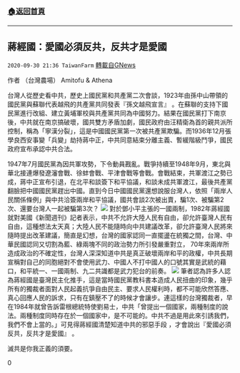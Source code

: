 ###  [:house:返回首頁](https://github.com/ourhimalayas/txt)
---

## 蔣經國：愛國必須反共，反共才是愛國
`2020-09-30 21:36 TaiwanFarm` [轉載自GNews](https://gnews.org/zh-hant/393902/)

作者 （台灣農場） Amitofu & Athena

台灣人從歷史看中共，歷史上國民黨和共產黨二次會談，1923年由孫中山帶領的國民黨與蘇聯代表越飛的共產黨共同發表『孫文越飛宣言』 。在蘇聯的支持下國民黨進行改組、建立黃埔軍校與共產黨共同為中國努力。結果在國民黨打下南京後，中共就在南京搞破壞，國共雙方矛盾加劇，國民政府由汪精衛為首的親共派所控制，稱為「寧漢分裂」，這是中國國民黨第一次被共產黨欺騙。而1936年12月張學良西安事變「兵變」劫持蔣中正，中共同意結束分離主義、暫緩階級鬥爭，國民政府宣布承認中共合法。

1947年7月國民黨為因共軍攻勢，下令動員戡亂。戰爭持續至1948年9月，東北與華北接連爆發遼瀋會戰、徐蚌會戰、平津會戰等會戰。會戰結束，共軍渡江之勢已成，蔣中正宣布引退，在北平和談簽下和平協議，和談未成共軍渡江，最後共產黨翻臉把中國國民黨趕出中國。直到今日中國國民黨還想說服台灣人，依照「兩岸人民關係條例」與中共洽簽兩岸和平協議，國共會談2次被出賣，騙1次、被騙第2次、還要台灣人一起被騙第3次？
![]()![](https://s3.amazonaws.com/gnews-media-offload/wp-content/uploads/2020/09/30213014/%E5%9C%96%E7%89%87-1-18.png)
對於鄧小平主張的一國兩制，1982年蔣經國就對美國《新聞週刊》記者表示，中共不允許大陸人民有自由，卻允許臺灣人民有自由，這種想法太天真；大陸人民不能隨時向中共建議改革，卻允許臺灣人民將來隨時提出改革建議，簡直是幻想，台灣的國家認同一直擺盪在統獨之間，台灣、中華民國認同又切割為藍、綠兩塊不同的政治勢力所引發嚴重對立， 70年來兩岸所造成政治的不確定性，台灣人深深知道中共是真正破壞兩岸和平的政權，中共長期宣稱對自己的同胞絕對不會使用武力、中國人不打中國人的口號其實是武統的藉口，和平統一、一國兩制、九二共識都是武力犯台的前奏。
![]()![](https://s3.amazonaws.com/gnews-media-offload/wp-content/uploads/2020/09/30213032/%E5%9C%96%E7%89%87-2-9.png)
筆者認為許多人認為蔣經國是臺灣民主化推手，這是當時國民黨教科書本造成人民扭曲的印象，幾乎所有的獨裁者面對人民起義抗爭自由民主、要求人民權利時，都不可能欣然答應、真心回應人民的訴求，只有在鎮壓不了的時候才會讓步。連這樣的台灣獨裁者，早在1984年就曾告訴雷根總統特使劉易士，中共「曾提出一個國家，兩種制度的說法。兩種制度同時存在於一個國家中，是不可能的。中共不過是用此來引誘我們，我們不會上當的。」可見得蔣經國清楚知道中共的邪惡手段 ，才會說出『愛國必須反共，反共才是愛國』 。

滅共是你我正義的須要。

0
